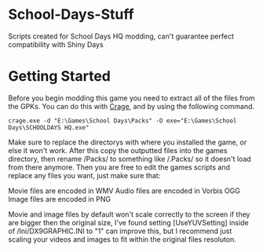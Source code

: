 # School-Days-Stuff
Scripts created for School Days HQ modding, can't guarantee perfect compatibility with Shiny Days

# Getting Started
Before you begin modding this game you need to extract all of the files from the GPKs. You can do this with [Crage](http://ucla.jamesyxu.com/?p=50), and by using the following command.
```
crage.exe -d "E:\Games\School Days\Packs" -O exe="E:\Games\School Days\SCHOOLDAYS HQ.exe" 
```
Make sure to replace the directorys with where you installed the game, or else it won't work. After this copy the outputted files into the games directory, then rename /Packs/ to something like /.Packs/ so it doesn't load from there anymore. Then you are free to edit the games scripts and replace any files you want, just make sure that:

Movie files are encoded in WMV
Audio files are encoded in Vorbis OGG
Image files are encoded in PNG

Movie and image files by default won't scale correctly to the screen if they are bigger then the original size, I've found setting [UseYUVSetting] inside of /Ini/DX9GRAPHIC.INI to "1" can improve this, but I recommend just scaling your videos and images to fit within the original files resoluton. 
